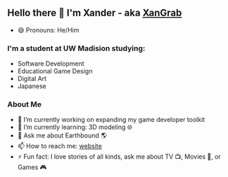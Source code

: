 ## Hello there 👋 I'm Xander - aka [XanGrab][website]

- 😄 Pronouns: He/Him

### I'm a student at UW Madision studying:
* Software Development
* Educational Game Design
* Digital Art
* Japanese

### About Me
- 🔭 I’m currently working on expanding my game developer toolkit
- 🌱 I’m currently learning: 3D modeling :globe_with_meridians:
- 💬 Ask me about Earthbound :earth_americas:
- 📫 How to reach me: [website]
- :zap: Fun fact: I love stories of all kinds, ask me about TV :tv:, Movies :movie_camera:, or Games :video_game:

[website]: https://xandergrabowski.com/
